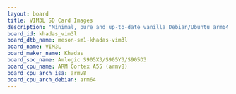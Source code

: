 ```yaml
---
layout: board
title: VIM3L SD Card Images
description: "Minimal, pure and up-to-date vanilla Debian/Ubuntu arm64 SD card images for VIM3L by Khadas, SoC: Amlogic S905X3/S905Y3/S905D3, CPU ISA: armv8"
board_id: khadas_vim3l
board_dtb_name: meson-sm1-khadas-vim3l
board_name: VIM3L
board_maker_name: Khadas
board_soc_name: Amlogic S905X3/S905Y3/S905D3
board_cpu_name: ARM Cortex A55 (armv8)
board_cpu_arch_isa: armv8
board_cpu_arch_debian: arm64
---
```

